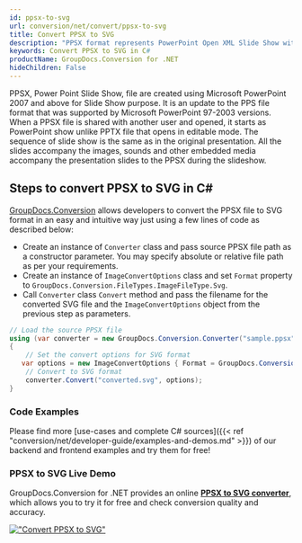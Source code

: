 ```yaml
---
id: ppsx-to-svg
url: conversion/net/convert/ppsx-to-svg
title: Convert PPSX to SVG
description: "PPSX format represents PowerPoint Open XML Slide Show with .ppsx extension. Learn how to convert PPSX to SVG file programmatically in C# language using GroupDocs.Conversion for .NET library."
keywords: Convert PPSX to SVG in C#
productName: GroupDocs.Conversion for .NET
hideChildren: False
---
```


PPSX, Power Point Slide Show, file are created using Microsoft PowerPoint 2007 and above for Slide Show purpose. It is an update to the PPS file format that was supported by Microsoft PowerPoint 97-2003 versions. When a PPSX file is shared with another user and opened, it starts as PowerPoint show unlike PPTX file that opens in editable mode. The sequence of slide show is the same as in the original presentation. All the slides accompany the images, sounds and other embedded media accompany the presentation slides to the PPSX during the slideshow. 

## Steps to convert PPSX to SVG in C#

[GroupDocs.Conversion](https://products.groupdocs.com/conversion/net) allows developers to convert the PPSX file to SVG format in an easy and intuitive way just using a few lines of code as described below:

* Create an instance of `Converter` class and pass source PPSX file path as a constructor parameter. You may specify absolute or relative file path as per your requirements. 
* Create an instance of `ImageConvertOptions` class and set `Format` property to `GroupDocs.Conversion.FileTypes.ImageFileType.Svg`.
* Call `Converter` class `Convert` method and pass the filename for the converted SVG file and the `ImageConvertOptions` object from the previous step as parameters.

```csharp
// Load the source PPSX file
using (var converter = new GroupDocs.Conversion.Converter("sample.ppsx"))
{
    // Set the convert options for SVG format
   var options = new ImageConvertOptions { Format = GroupDocs.Conversion.FileTypes.ImageFileType.Svg };
    // Convert to SVG format
    converter.Convert("converted.svg", options);
}
```

### Code Examples

Please find more [use-cases and complete C# sources]({{< ref "conversion/net/developer-guide/examples-and-demos.md" >}}) of our backend and frontend examples and try them for free!

### PPSX to SVG Live Demo

GroupDocs.Conversion for .NET provides an online [**PPSX to SVG converter**](https://products.groupdocs.app/conversion/ppsx-to-svg), which allows you to try it for free and check conversion quality and accuracy.

[!["Convert PPSX to SVG"](conversion/net/images/convert-to-svg/convert-ppsx-to-svg.png)](https://products.groupdocs.app/conversion/ppsx-to-svg)